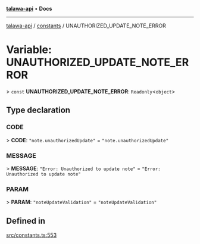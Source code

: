 [**talawa-api**](../../README.md) • **Docs**

***

[talawa-api](../../modules.md) / [constants](../README.md) / UNAUTHORIZED\_UPDATE\_NOTE\_ERROR

# Variable: UNAUTHORIZED\_UPDATE\_NOTE\_ERROR

\> `const` **UNAUTHORIZED\_UPDATE\_NOTE\_ERROR**: `Readonly`\<`object`\>

## Type declaration

### CODE

\> **CODE**: `"note.unauthorizedUpdate"` = `"note.unauthorizedUpdate"`

### MESSAGE

\> **MESSAGE**: `"Error: Unauthorized to update note"` = `"Error: Unauthorized to update note"`

### PARAM

\> **PARAM**: `"noteUpdateValidation"` = `"noteUpdateValidation"`

## Defined in

[src/constants.ts:553](https://github.com/PalisadoesFoundation/talawa-api/blob/790ab2939a7c80eb0ff31afd318f8889a001f225/src/constants.ts#L553)

